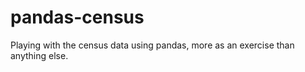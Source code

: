 # pandas-census
Playing with the census data using pandas, more as an exercise than anything else. 
